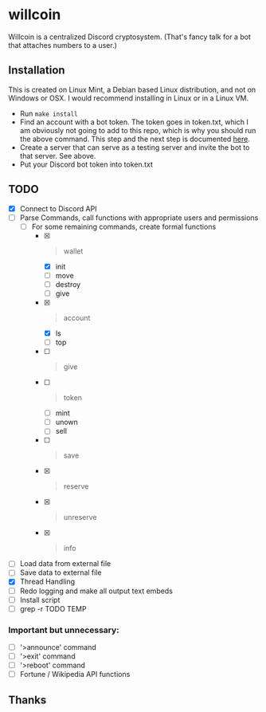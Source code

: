 # willcoin

Willcoin is a centralized Discord cryptosystem. (That's fancy talk for a bot that attaches numbers
to a user.)

## Installation

This is created on Linux Mint, a Debian based Linux distribution, and not on Windows or OSX. I would
recommend installing in Linux or in a Linux VM.

- Run `make install` <!-- TODO -->
- Find an account with a bot token. The token goes in token.txt, which I am obviously not going to
add to this repo, which is why you should run the above command. This step and the next step is
documented [here](https://discordpy.readthedocs.io/en/stable/discord.html).
- Create a server that can serve as a testing server and invite the bot to that server. See above.
- Put your Discord bot token into token.txt

<!-- TODO: write more of an Installation Guide -->

## TODO

- [x] Connect to Discord API
- [ ] Parse Commands, call functions with appropriate users and permissions
  - [ ] For some remaining commands, create formal functions
    - [x] >wallet
      - [x] init
      - [ ] move
      - [ ] destroy
      - [ ] give
    - [x] >account
      - [x] ls
      - [ ] top
    - [ ] >give
	- [ ] >token
      - [ ] mint
      - [ ] unown
      - [ ] sell
    - [ ] >save
    - [x] >reserve
    - [x] >unreserve
    - [x] >info
- [ ] Load data from external file
- [ ] Save data to external file
- [x] Thread Handling
- [ ] Redo logging and make all output text embeds
- [ ] Install script
- [ ] grep -r TODO TEMP

### Important but unnecessary:
- [ ] '>announce' command
- [ ] '>exit' command
- [ ] '>reboot' command
- [ ] Fortune / Wikipedia API functions

## Thanks

<!-- TODO -->

